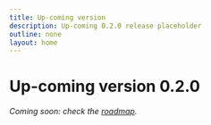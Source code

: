 ```yaml
---
title: Up-coming version
description: Up-coming 0.2.0 release placeholder
outline: none
layout: home
---
```


# Up-coming version 0.2.0

_Coming soon: check the [roadmap](https://github.com/dclause/hermes-five/blob/develop/roadmap.md#release-version-02)._

